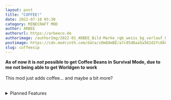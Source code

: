 ```yaml
---
layout: post
title: "COFFEE!"
date: 2022-07-18 05:30
category: MINECRAFT MOD
author: ARBEE
authorurl: https://arbeeco.de
authorimage: /authorImg/2022-01_ARBEE_Bild-Marke_rgb_weiss_bg_verlauf_01.png
postimage: https://cdn.modrinth.com/data/zOmQ4mBE/a7c85d6aa5a562d2fc8b8514d9851ecee823eca7.png
slug: coffeesip
---
```


__As of now it is *not* possible to get Coffee Beans in Survival Mode, due to me not being able to get Worldgen to work__
<br><br>
This mod just adds coffee... and maybe a bit more?
<br><br>
<details>
<summary>Planned Features</summary>
<ul>
<li>Coffee Machiene (working like Brewing Stand)</li>
<li>Generate Coffeebeans in the World</li>
<li>Add Interop with other mods like <a href="https://modrinth.com/mod/chocolate-bar" target="_blank">Chocolate Bar</a> from woody</li>
</ul>
</details>
